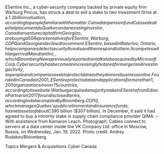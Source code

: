 ESentire Inc., a cyber-security company backed by private equity firm Warburg Pincus, has struck a deal to sell a stake to two investment firms at a $1.2 billion valuation, according to people familiar with the matter.
Canadian pension fund Caisse de dépôt et placement du Québec and an existing investor, Canadian venture capital firm Georgian, are buying a 50% stake in ESentire, said the people, who asked to not be identified because the matter isn’t public. While the firms reached an agreement in December, the deal hasn’t closed yet, they said.
Representatives for ESentire, Warburg, CDPQ and Georgian declined to comment.
ESentire, based in Waterloo, Ontario, helps companies detect security threats and then respond to them. It competes with larger rival Mandiant Inc., which Bloomberg News previously reported is in talks to be acquired by Microsoft Corp.
Cyber security has become an increasingly hot area for merger and investing activity, as people and companies seek to protect data as they do more business online. Founded in Canada in 2001, ESentire protects data and applications for more than 1,200 organizations in over 75 countries, according to its website.
Warburg acquired a majority stake in ESentire from Edison Partners in 2017 for undisclosed terms, according to data compiled by Bloomberg.
CDPQ, which manages Quebec’s public retirement and insurance funds, has net assets of about C$390 billion ($307 billion). In December, it said it had agreed to buy a minority stake in supply chain compliance provider QIMA.
–With assistance from Kamaron Leach.
Photograph: Cables connect to servers at a data center inside the VK Company Ltd. office in Moscow, Russia, on Wednesday, Jan. 19, 2022. Photo credit: Andrey Rudakov/Bloomberg.

Topics
Mergers & Acquisitions
Cyber
Canada
